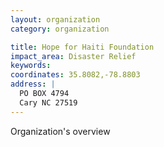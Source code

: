 ```yaml
---
layout: organization
category: organization

title: Hope for Haiti Foundation
impact_area: Disaster Relief
keywords: 
coordinates: 35.8082,-78.8803
address: |
  PO BOX 4794
  Cary NC 27519
---
```

Organization's overview
